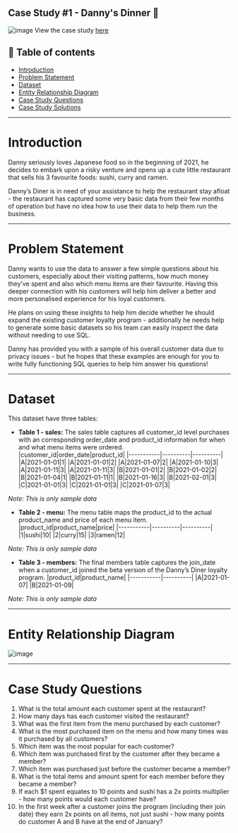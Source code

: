 Case Study #1 - Danny's Dinner 🍜
----------------------------------------------------------------
![image](https://github.com/user-attachments/assets/9c273c84-cf9b-4086-b1f9-e7a1f3575503)
View the case study [here](https://8weeksqlchallenge.com/case-study-1/)

**📝 Table of contents**
-------------------------------------------------------------------
- [Introduction](https://github.com/pngoctu012/DATA-ANALYST-PORTFOLIO/blob/main/SQL%20Project/Case%20Study%20%231%20-%20Danny's%20Dinner/README.md#introduction)
- [Problem Statement](https://github.com/pngoctu012/DATA-ANALYST-PORTFOLIO/blob/main/SQL%20Project/Case%20Study%20%231%20-%20Danny's%20Dinner/README.md#problem-statement)
- [Dataset](https://github.com/pngoctu012/DATA-ANALYST-PORTFOLIO/blob/main/SQL%20Project/Case%20Study%20%231%20-%20Danny's%20Dinner/README.md#dataset)
- [Entity Relationship Diagram](https://github.com/pngoctu012/DATA-ANALYST-PORTFOLIO/blob/main/SQL%20Project/Case%20Study%20%231%20-%20Danny's%20Dinner/README.md#entity-relationship-diagram)
- [Case Study Questions](https://github.com/pngoctu012/DATA-ANALYST-PORTFOLIO/blob/main/SQL%20Project/Case%20Study%20%231%20-%20Danny's%20Dinner/README.md#case-study-questions)
- [Case Study Solutions]()

--------------------------------------------------------------------
# Introduction
Danny seriously loves Japanese food so in the beginning of 2021, he decides to embark upon a risky venture and opens up a cute little restaurant that sells his 3 favourite foods: sushi, curry and ramen.

Danny’s Diner is in need of your assistance to help the restaurant stay afloat - the restaurant has captured some very basic data from their few months of operation but have no idea how to use their data to help them run the business.

-------------------------------------------------------------------
# Problem Statement
Danny wants to use the data to answer a few simple questions about his customers, especially about their visiting patterns, how much money they’ve spent and also which menu items are their favourite. Having this deeper connection with his customers will help him deliver a better and more personalised experience for his loyal customers.

He plans on using these insights to help him decide whether he should expand the existing customer loyalty program - additionally he needs help to generate some basic datasets so his team can easily inspect the data without needing to use SQL.

Danny has provided you with a sample of his overall customer data due to privacy issues - but he hopes that these examples are enough for you to write fully functioning SQL queries to help him answer his questions!

-------------------------------------------------------------------
# Dataset
This dataset have three tables: 
- **Table 1 - sales:** The sales table captures all customer_id level purchases with an corresponding order_date and product_id information for when and what menu items were ordered.
  |customer_id|order_date|product_id|
  |-----------|----------|----------|
  |A|2021-01-01|1|
  |A|2021-01-01|2|
  |A|2021-01-07|2|
  |A|2021-01-10|3|
  |A|2021-01-11|3|
  |A|2021-01-11|3|
  |B|2021-01-01|2|
  |B|2021-01-02|2|
  |B|2021-01-04|1|
  |B|2021-01-11|1|
  |B|2021-01-16|3|
  |B|2021-02-01|3|
  |C|2021-01-01|3|
  |C|2021-01-01|3|
  |C|2021-01-07|3|

*Note: This is only sample data*
- **Table 2 - menu:** The menu table maps the product_id to the actual product_name and price of each menu item.
  |product_id|product_name|price|
  |-----------|----------|----------|
  |1|sushi|10|
  |2|curry|15|
  |3|ramen|12|

*Note: This is only sample data*
- **Table 3 - members:** The final members table captures the join_date when a customer_id joined the beta version of the Danny’s Diner loyalty program.
  |product_id|product_name|
  |-----------|----------|
  |A|2021-01-07|
  |B|2021-01-09|

*Note: This is only sample data*

-------------------------------------------------------------
# Entity Relationship Diagram
![image](https://github.com/user-attachments/assets/11d35f02-c339-43eb-9294-5a6f80467898)

--------------------------------------------------------------
# Case Study Questions
1. What is the total amount each customer spent at the restaurant?
2. How many days has each customer visited the restaurant?
3. What was the first item from the menu purchased by each customer?
4. What is the most purchased item on the menu and how many times was it purchased by all customers?
5. Which item was the most popular for each customer?
6. Which item was purchased first by the customer after they became a member?
7. Which item was purchased just before the customer became a member?
8. What is the total items and amount spent for each member before they became a member?
9. If each $1 spent equates to 10 points and sushi has a 2x points multiplier - how many points would each customer have?
10. In the first week after a customer joins the program (including their join date) they earn 2x points on all items, not just sushi - how many points do customer A and B have at the end of January?




